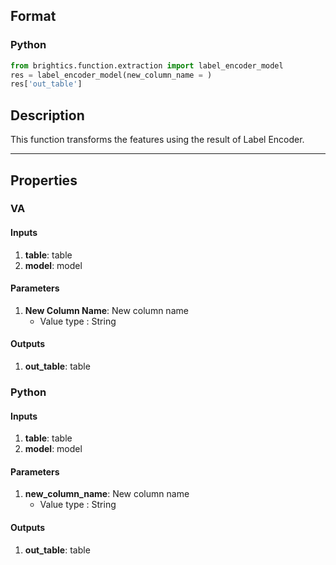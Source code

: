 ## Format
### Python
```python
from brightics.function.extraction import label_encoder_model
res = label_encoder_model(new_column_name = )
res['out_table']
```

## Description
This function transforms the features using the result of Label Encoder.

---

## Properties
### VA
#### Inputs
1. **table**: table
2. **model**: model

#### Parameters
1. **New Column Name**: New column name
   - Value type : String

#### Outputs
1. **out_table**: table

### Python
#### Inputs
1. **table**: table
2. **model**: model

#### Parameters
1. **new_column_name**: New column name
   - Value type : String

#### Outputs
1. **out_table**: table

